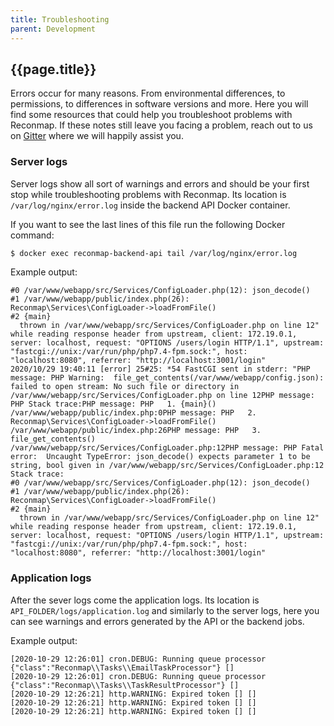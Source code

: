 ```yaml
---
title: Troubleshooting
parent: Development
---
```


## {{page.title}}

Errors occur for many reasons. From environmental differences, to permissions, to differences in software versions and more. Here you will find some resources that could help you troubleshoot problems with Reconmap. If these notes still leave you facing a problem, reach out to us on [Gitter](https://gitter.im/reconmap/community) where we will happily assist you.

### Server logs

Server logs show all sort of warnings and errors and should be your first stop while troubleshooting problems with Reconmap. Its location is `/var/log/nginx/error.log` inside the backend API Docker container.

If you want to see the last lines of this file run the following Docker command:

```sh 
$ docker exec reconmap-backend-api tail /var/log/nginx/error.log
```

Example output:

```
#0 /var/www/webapp/src/Services/ConfigLoader.php(12): json_decode()
#1 /var/www/webapp/public/index.php(26): Reconmap\Services\ConfigLoader->loadFromFile()
#2 {main}
  thrown in /var/www/webapp/src/Services/ConfigLoader.php on line 12" while reading response header from upstream, client: 172.19.0.1, server: localhost, request: "OPTIONS /users/login HTTP/1.1", upstream: "fastcgi://unix:/var/run/php/php7.4-fpm.sock:", host: "localhost:8080", referrer: "http://localhost:3001/login"
2020/10/29 19:40:11 [error] 25#25: *54 FastCGI sent in stderr: "PHP message: PHP Warning:  file_get_contents(/var/www/webapp/config.json): failed to open stream: No such file or directory in /var/www/webapp/src/Services/ConfigLoader.php on line 12PHP message: PHP Stack trace:PHP message: PHP   1. {main}() /var/www/webapp/public/index.php:0PHP message: PHP   2. Reconmap\Services\ConfigLoader->loadFromFile() /var/www/webapp/public/index.php:26PHP message: PHP   3. file_get_contents() /var/www/webapp/src/Services/ConfigLoader.php:12PHP message: PHP Fatal error:  Uncaught TypeError: json_decode() expects parameter 1 to be string, bool given in /var/www/webapp/src/Services/ConfigLoader.php:12
Stack trace:
#0 /var/www/webapp/src/Services/ConfigLoader.php(12): json_decode()
#1 /var/www/webapp/public/index.php(26): Reconmap\Services\ConfigLoader->loadFromFile()
#2 {main}
  thrown in /var/www/webapp/src/Services/ConfigLoader.php on line 12" while reading response header from upstream, client: 172.19.0.1, server: localhost, request: "OPTIONS /users/login HTTP/1.1", upstream: "fastcgi://unix:/var/run/php/php7.4-fpm.sock:", host: "localhost:8080", referrer: "http://localhost:3001/login"
```

### Application logs

After the sever logs come the application logs. Its location is `API_FOLDER/logs/application.log` and similarly to the server logs, here you can see warnings and errors generated by the API or the backend jobs.

Example output:

```
[2020-10-29 12:26:01] cron.DEBUG: Running queue processor {"class":"Reconmap\\Tasks\\EmailTaskProcessor"} []
[2020-10-29 12:26:01] cron.DEBUG: Running queue processor {"class":"Reconmap\\Tasks\\TaskResultProcessor"} []
[2020-10-29 12:26:21] http.WARNING: Expired token [] []
[2020-10-29 12:26:21] http.WARNING: Expired token [] []
[2020-10-29 12:26:21] http.WARNING: Expired token [] []
```
